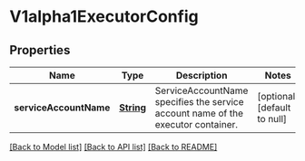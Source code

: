 # V1alpha1ExecutorConfig
## Properties

Name | Type | Description | Notes
------------ | ------------- | ------------- | -------------
**serviceAccountName** | [**String**](string.md) | ServiceAccountName specifies the service account name of the executor container. | [optional] [default to null]

[[Back to Model list]](../README.md#documentation-for-models) [[Back to API list]](../README.md#documentation-for-api-endpoints) [[Back to README]](../README.md)

